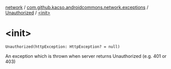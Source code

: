 [network](../../index.md) / [com.github.kacso.androidcommons.network.exceptions](../index.md) / [Unauthorized](index.md) / [&lt;init&gt;](./-init-.md)

# &lt;init&gt;

`Unauthorized(httpException: HttpException? = null)`

An exception which is thrown when server returns Unauthorized (e.g. 401 or 403)

